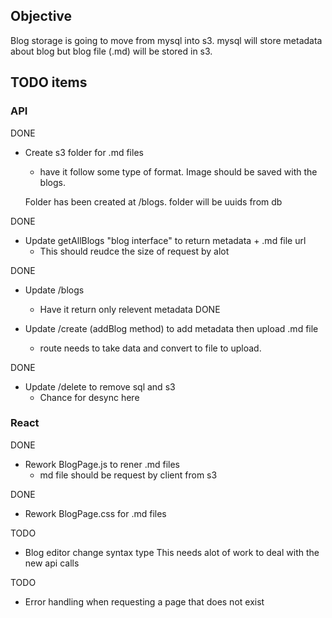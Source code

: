 ## Objective

Blog storage is going to move from mysql into s3.
mysql will store metadata about blog but blog file (.md) will be stored in s3.


## TODO items 

### API

DONE
* Create s3 folder for .md files
  - have it follow some type of format. Image should be saved with the blogs.

  Folder has been created at /blogs. folder will be uuids from db

DONE
* Update getAllBlogs "blog interface" to return metadata + .md file url
  - This should reudce the size of request by alot

DONE
* Update /blogs
  - Have it return only relevent metadata
DONE 

* Update /create (addBlog method) to add metadata then upload .md file 
  - route needs to take data and convert to file to upload.

DONE 
* Update /delete to remove sql and s3 
  - Chance for desync here

### React 

DONE 
* Rework BlogPage.js to rener .md files
  - md file should be request by client from s3

DONE 
* Rework BlogPage.css for .md files 

TODO
* Blog editor change syntax type
This needs alot of work to deal with the new api calls

TODO
* Error handling when requesting a page that does not exist 

